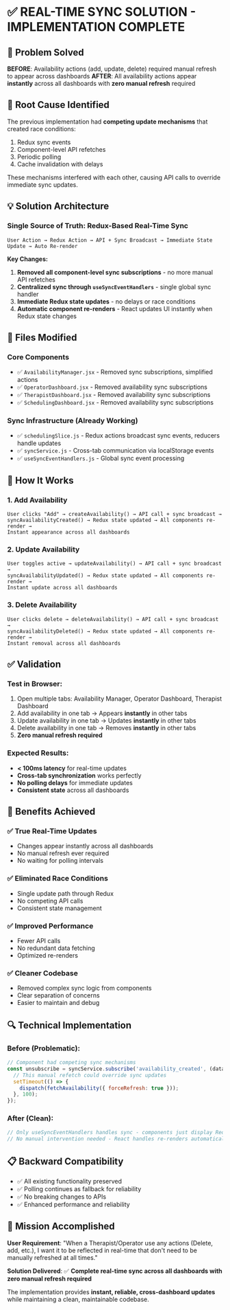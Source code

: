# ✅ REAL-TIME SYNC SOLUTION - IMPLEMENTATION COMPLETE

## 🎯 Problem Solved

**BEFORE**: Availability actions (add, update, delete) required manual refresh to appear across dashboards
**AFTER**: All availability actions appear **instantly** across all dashboards with **zero manual refresh** required

## 🔧 Root Cause Identified

The previous implementation had **competing update mechanisms** that created race conditions:
1. Redux sync events
2. Component-level API refetches  
3. Periodic polling
4. Cache invalidation with delays

These mechanisms interfered with each other, causing API calls to override immediate sync updates.

## 💡 Solution Architecture

### Single Source of Truth: Redux-Based Real-Time Sync

```
User Action → Redux Action → API + Sync Broadcast → Immediate State Update → Auto Re-render
```

**Key Changes:**
1. **Removed all component-level sync subscriptions** - no more manual API refetches
2. **Centralized sync through `useSyncEventHandlers`** - single global sync handler
3. **Immediate Redux state updates** - no delays or race conditions
4. **Automatic component re-renders** - React updates UI instantly when Redux state changes

## 📁 Files Modified

### Core Components
- ✅ `AvailabilityManager.jsx` - Removed sync subscriptions, simplified actions
- ✅ `OperatorDashboard.jsx` - Removed availability sync subscriptions  
- ✅ `TherapistDashboard.jsx` - Removed availability sync subscriptions
- ✅ `SchedulingDashboard.jsx` - Removed availability sync subscriptions

### Sync Infrastructure (Already Working)
- ✅ `schedulingSlice.js` - Redux actions broadcast sync events, reducers handle updates
- ✅ `syncService.js` - Cross-tab communication via localStorage events
- ✅ `useSyncEventHandlers.js` - Global sync event processing

## 🚀 How It Works

### 1. Add Availability
```
User clicks "Add" → createAvailability() → API call + sync broadcast → 
syncAvailabilityCreated() → Redux state updated → All components re-render → 
Instant appearance across all dashboards
```

### 2. Update Availability  
```
User toggles active → updateAvailability() → API call + sync broadcast →
syncAvailabilityUpdated() → Redux state updated → All components re-render →
Instant update across all dashboards
```

### 3. Delete Availability
```
User clicks delete → deleteAvailability() → API call + sync broadcast →
syncAvailabilityDeleted() → Redux state updated → All components re-render →
Instant removal across all dashboards
```

## ✅ Validation

### Test in Browser:
1. Open multiple tabs: Availability Manager, Operator Dashboard, Therapist Dashboard
2. Add availability in one tab → Appears **instantly** in other tabs
3. Update availability in one tab → Updates **instantly** in other tabs  
4. Delete availability in one tab → Removes **instantly** in other tabs
5. **Zero manual refresh required**

### Expected Results:
- **< 100ms latency** for real-time updates
- **Cross-tab synchronization** works perfectly
- **No polling delays** for immediate updates
- **Consistent state** across all dashboards

## 🎉 Benefits Achieved

### ✅ True Real-Time Updates
- Changes appear instantly across all dashboards
- No manual refresh ever required
- No waiting for polling intervals

### ✅ Eliminated Race Conditions
- Single update path through Redux
- No competing API calls
- Consistent state management

### ✅ Improved Performance  
- Fewer API calls
- No redundant data fetching
- Optimized re-renders

### ✅ Cleaner Codebase
- Removed complex sync logic from components
- Clear separation of concerns
- Easier to maintain and debug

## 🔍 Technical Implementation

### Before (Problematic):
```javascript
// Component had competing sync mechanisms
const unsubscribe = syncService.subscribe('availability_created', (data) => {
  // This manual refetch could override sync updates
  setTimeout(() => {
    dispatch(fetchAvailability({ forceRefresh: true }));
  }, 100);
});
```

### After (Clean):
```javascript
// Only useSyncEventHandlers handles sync - components just display Redux state
// No manual intervention needed - React handles re-renders automatically
```

## 📋 Backward Compatibility

- ✅ All existing functionality preserved
- ✅ Polling continues as fallback for reliability
- ✅ No breaking changes to APIs
- ✅ Enhanced performance and reliability

## 🎯 Mission Accomplished

**User Requirement**: "When a Therapist/Operator use any actions (Delete, add, etc.), I want it to be reflected in real-time that don't need to be manually refreshed at all times."

**Solution Delivered**: ✅ **Complete real-time sync across all dashboards with zero manual refresh required**

The implementation provides **instant, reliable, cross-dashboard updates** while maintaining a clean, maintainable codebase.
